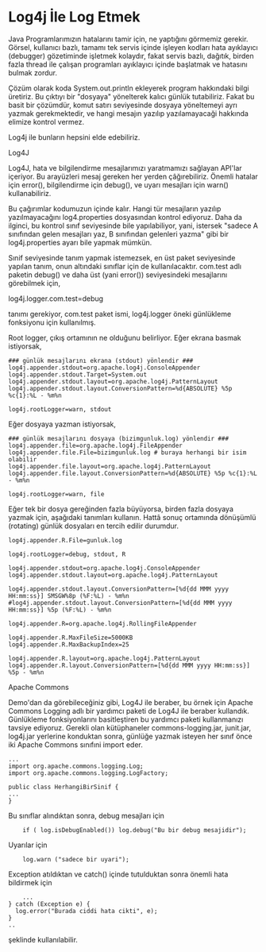 # Log4j İle Log Etmek

Java Programlarımızın hatalarını tamir için, ne yaptığını görmemiz
gerekir. Görsel, kullanıcı bazlı, tamamı tek servis içinde işleyen
kodları hata ayıklayıcı (debugger) gözetiminde işletmek kolaydır,
fakat servis bazlı, dağıtık, birden fazla thread ile çalışan
programları ayıklayıcı içinde başlatmak ve hatasını bulmak zordur.

Çözüm olarak koda System.out.println ekleyerek program hakkındaki
bilgi üretiriz. Bu çıktıyı bir "dosyaya" yönelterek kalıcı günlük
tutabiliriz. Fakat bu basit bir çözümdür, komut satırı seviyesinde
dosyaya yöneltemeyi ayrı yazmak gerekmektedir, ve hangi mesajın
yazılıp yazılamayacaği hakkında elimize kontrol vermez.

Log4j ile bunların hepsini elde edebiliriz.

Log4J

Log4J, hata ve bilgilendirme mesajlarımızı yaratmamızı sağlayan
API'lar içeriyor. Bu arayüzleri mesaj gereken her yerden
çâğırebiliriz. Önemli hatalar için error(), bilgilendirme için
debug(), ve uyarı mesajları için warn() kullanabiliriz.

Bu çağırımlar kodumuzun içinde kalır. Hangi tür mesajların yazılıp
yazılmayacağını log4.properties dosyasından kontrol ediyoruz. Daha da
ilginci, bu kontrol sınıf seviyesinde bile yapılabiliyor, yani,
istersek "sadece A sınıfından gelen mesajları yaz, B sınıfından
gelenleri yazma" gibi bir log4j.properties ayarı bile yapmak mümkün.

Sınif seviyesinde tanım yapmak istemezsek, en üst paket seviyesinde
yapılan tanım, onun altındaki sınıflar için de
kullanılacaktır. com.test adlı paketin debug() ve daha üst (yani
error()) seviyesindeki mesajlarını görebilmek için,

log4j.logger.com.test=debug

tanımı gerekiyor, com.test paket ismi, log4j.logger öneki günlükleme fonksiyonu için kullanılmış.

Root logger, çıkış ortamının ne olduğunu belirliyor. Eğer ekrana basmak istiyorsak,

```
### günlük mesajlarını ekrana (stdout) yönlendir ###
log4j.appender.stdout=org.apache.log4j.ConsoleAppender
log4j.appender.stdout.Target=System.out
log4j.appender.stdout.layout=org.apache.log4j.PatternLayout
log4j.appender.stdout.layout.ConversionPattern=%d{ABSOLUTE} %5p %c{1}:%L - %m%n

log4j.rootLogger=warn, stdout
```

Eğer dosyaya yazman istiyorsak,

```
### günlük mesajlarını dosyaya (bizimgunluk.log) yönlendir ###
log4j.appender.file=org.apache.log4j.FileAppender
log4j.appender.file.File=bizimgunluk.log # buraya herhangi bir isim olabilir
log4j.appender.file.layout=org.apache.log4j.PatternLayout
log4j.appender.file.layout.ConversionPattern=%d{ABSOLUTE} %5p %c{1}:%L - %m%n

log4j.rootLogger=warn, file
```

Eğer tek bir dosya gereğinden fazla büyüyorsa, birden fazla dosyaya
yazmak için, aşağıdaki tanımları kullanın. Hattâ sonuç ortamında
dönüşümlü (rotating) günlük dosyaları en tercih edilir durumdur.

```
log4j.appender.R.File=gunluk.log

log4j.rootLogger=debug, stdout, R

log4j.appender.stdout=org.apache.log4j.ConsoleAppender
log4j.appender.stdout.layout=org.apache.log4j.PatternLayout

log4j.appender.stdout.layout.ConversionPattern=[%d{dd MMM yyyy HH:mm:ss}] SMSGW%8p (%F:%L) - %m%n
#log4j.appender.stdout.layout.ConversionPattern=[%d{dd MMM yyyy HH:mm:ss}] %5p (%F:%L) - %m%n

log4j.appender.R=org.apache.log4j.RollingFileAppender

log4j.appender.R.MaxFileSize=5000KB
log4j.appender.R.MaxBackupIndex=25

log4j.appender.R.layout=org.apache.log4j.PatternLayout
log4j.appender.R.layout.ConversionPattern=[%d{dd MMM yyyy HH:mm:ss}] %5p - %m%n
```

Apache Commons

Demo'dan da görebileceğiniz gibi, Log4J ile beraber, bu örnek için
Apache Commons Logging adlı bir yardımcı paketi de Log4J ile beraber
kullandık. Günlükleme fonksiyonlarını basitleştiren bu yardımcı paketi
kullanmanızı tavsiye ediyoruz. Gerekli olan kütüphaneler
commons-logging.jar, junit.jar, log4j.jar yerlerine konduktan sonra,
günlüğe yazmak isteyen her sınıf önce iki Apache Commons sınıfıni
import eder.

```
...
import org.apache.commons.logging.Log;
import org.apache.commons.logging.LogFactory;

public class HerhangiBirSinif {
...
}
```

Bu sınıflar alındıktan sonra, debug mesajları için
```
    if ( log.isDebugEnabled()) log.debug("Bu bir debug mesajidir");
```

Uyarılar için

```
    log.warn ("sadece bir uyari");
```

Exception atıldıktan ve catch() içinde tutulduktan sonra önemli hata
bildirmek için

```
    ...
} catch (Exception e) {
  log.error("Burada ciddi hata cikti", e);
}     
..
```

şeklinde kullanılabilir.


